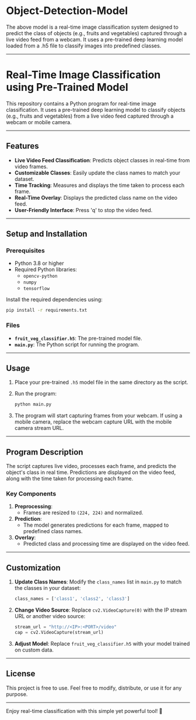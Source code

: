 # Object-Detection-Model
The above model is a real-time image classification system designed to predict the class of objects (e.g., fruits and vegetables) captured through a live video feed from a webcam. It uses a pre-trained deep learning model loaded from a .h5 file to classify images into predefined classes.

---

# **Real-Time Image Classification using Pre-Trained Model**

This repository contains a Python program for real-time image classification. It uses a pre-trained deep learning model to classify objects (e.g., fruits and vegetables) from a live video feed captured through a webcam or mobile camera.

---

## **Features**
- **Live Video Feed Classification**: Predicts object classes in real-time from video frames.
- **Customizable Classes**: Easily update the class names to match your dataset.
- **Time Tracking**: Measures and displays the time taken to process each frame.
- **Real-Time Overlay**: Displays the predicted class name on the video feed.
- **User-Friendly Interface**: Press 'q' to stop the video feed.

---

## **Setup and Installation**

### **Prerequisites**
- Python 3.8 or higher
- Required Python libraries:
  - `opencv-python`
  - `numpy`
  - `tensorflow`

Install the required dependencies using:
```bash
pip install -r requirements.txt
```

### **Files**
- **`fruit_veg_classifier.h5`**: The pre-trained model file.
- **`main.py`**: The Python script for running the program.

---

## **Usage**

1. Place your pre-trained `.h5` model file in the same directory as the script.

2. Run the program:
   ```bash
   python main.py
   ```

3. The program will start capturing frames from your webcam. If using a mobile camera, replace the webcam capture URL with the mobile camera stream URL.

---

## **Program Description**

The script captures live video, processes each frame, and predicts the object's class in real time. Predictions are displayed on the video feed, along with the time taken for processing each frame.

### **Key Components**
1. **Preprocessing**:
   - Frames are resized to `(224, 224)` and normalized.
2. **Prediction**:
   - The model generates predictions for each frame, mapped to predefined class names.
3. **Overlay**:
   - Predicted class and processing time are displayed on the video feed.

---

## **Customization**

1. **Update Class Names**:
   Modify the `class_names` list in `main.py` to match the classes in your dataset:
   ```python
   class_names = ['class1', 'class2', 'class3']
   ```

2. **Change Video Source**:
   Replace `cv2.VideoCapture(0)` with the IP stream URL or another video source:
   ```python
   stream_url = "http://<IP>:<PORT>/video"
   cap = cv2.VideoCapture(stream_url)
   ```

3. **Adjust Model**:
   Replace `fruit_veg_classifier.h5` with your model trained on custom data.

---

## **License**

This project is free to use. Feel free to modify, distribute, or use it for any purpose.

---

Enjoy real-time classification with this simple yet powerful tool! 🚀
